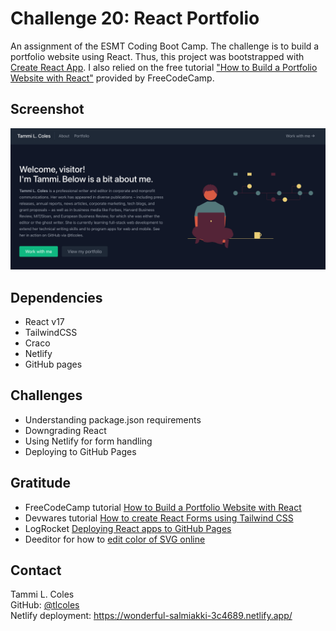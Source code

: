 # Challenge 20: React Portfolio
An assignment of the ESMT Coding Boot Camp. The challenge is to build a portfolio website using React. Thus, this project was bootstrapped with [Create React App](https://github.com/facebook/create-react-app). I also relied on the free tutorial ["How to Build a Portfolio Website with React"](https://www.freecodecamp.org/news/build-portfolio-website-react/) provided by FreeCodeCamp.

## Screenshot
![Screenshot of the site](221027-screenshot.png)


## Dependencies
* React v17  
* TailwindCSS  
* Craco  
* Netlify  
* GitHub pages

## Challenges
* Understanding package.json requirements
* Downgrading React
* Using Netlify for form handling  
* Deploying to GitHub Pages
## Gratitude
* FreeCodeCamp tutorial [How to Build a Portfolio Website with React](https://www.freecodecamp.org/news/build-portfolio-website-react/)
* Devwares tutorial [How to create React Forms using Tailwind CSS](https://www.devwares.com/blog/how-to-create-react-forms-using-tailwind-css/)  
* LogRocket [Deploying React apps to GitHub Pages](https://blog.logrocket.com/deploying-react-apps-github-pages/)  
* Deeditor for how to [edit color of SVG online](https://deeditor.com/)

## Contact
Tammi L. Coles  
GitHub: [@tlcoles](https://github.com/tlcoles)  
Netlify deployment: https://wonderful-salmiakki-3c4689.netlify.app/ 
